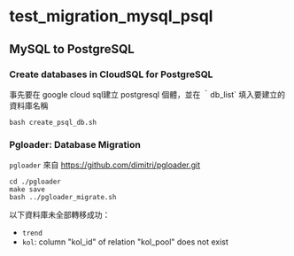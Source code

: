 # test_migration_mysql_psql

## MySQL to PostgreSQL



### Create databases in CloudSQL for PostgreSQL
事先要在 google cloud sql建立 postgresql 個體，並在 ｀db_list` 填入要建立的資料庫名稱
```
bash create_psql_db.sh
```
### Pgloader: Database Migration
`pgloader` 來自 https://github.com/dimitri/pgloader.git
```
cd ./pgloader
make save
bash ../pgloader_migrate.sh
```

以下資料庫未全部轉移成功：
- `trend`
- `kol`: column "kol_id" of relation "kol_pool" does not exist